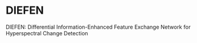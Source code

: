 # DIEFEN
DIEFEN: Differential Information-Enhanced Feature Exchange Network for Hyperspectral Change Detection
